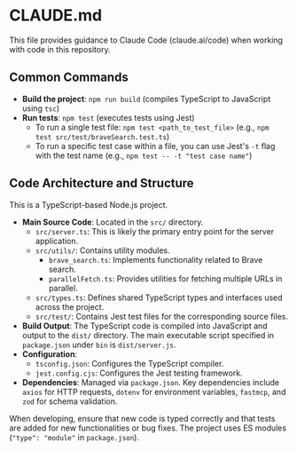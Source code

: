 # CLAUDE.md

This file provides guidance to Claude Code (claude.ai/code) when working with code in this repository.

## Common Commands

- **Build the project**: `npm run build` (compiles TypeScript to JavaScript using `tsc`)
- **Run tests**: `npm test` (executes tests using Jest)
  - To run a single test file: `npm test <path_to_test_file>` (e.g., `npm test src/test/braveSearch.test.ts`)
  - To run a specific test case within a file, you can use Jest's `-t` flag with the test name (e.g., `npm test -- -t "test case name"`)

## Code Architecture and Structure

This is a TypeScript-based Node.js project.

- **Main Source Code**: Located in the `src/` directory.
  - `src/server.ts`: This is likely the primary entry point for the server application.
  - `src/utils/`: Contains utility modules.
    - `brave_search.ts`: Implements functionality related to Brave search.
    - `parallelFetch.ts`: Provides utilities for fetching multiple URLs in parallel.
  - `src/types.ts`: Defines shared TypeScript types and interfaces used across the project.
  - `src/test/`: Contains Jest test files for the corresponding source files.
- **Build Output**: The TypeScript code is compiled into JavaScript and output to the `dist/` directory. The main executable script specified in `package.json` under `bin` is `dist/server.js`.
- **Configuration**:
  - `tsconfig.json`: Configures the TypeScript compiler.
  - `jest.config.cjs`: Configures the Jest testing framework.
- **Dependencies**: Managed via `package.json`. Key dependencies include `axios` for HTTP requests, `dotenv` for environment variables, `fastmcp`, and `zod` for schema validation.

When developing, ensure that new code is typed correctly and that tests are added for new functionalities or bug fixes. The project uses ES modules (`"type": "module"` in `package.json`).